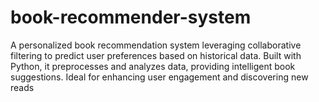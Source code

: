 # book-recommender-system
A personalized book recommendation system leveraging collaborative filtering to predict user preferences based on historical data. Built with Python, it preprocesses and analyzes data, providing intelligent book suggestions. Ideal for enhancing user engagement and discovering new reads
